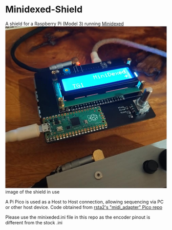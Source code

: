 # Minidexed-Shield
A shield for a Raspberry Pi (Model 3) running [Minidexed](https://github.com/probonopd/MiniDexed/)
![alt text](0.jpg?raw=true)
image of the shield in use

A Pi Pico is used as a Host to Host connection, allowing sequencing via PC or other host device.  Code obtained from [rsta2's "midi_adapter" Pico repo](https://github.com/rsta2/pico)

Please use the minixeded.ini file in this repo as the encoder pinout is different from the stock .ini
